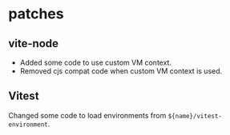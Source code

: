 # patches

## vite-node

- Added some code to use custom VM context.
- Removed cjs compat code when custom VM context is used.

## Vitest

Changed some code to load environments from `${name}/vitest-environment`.
